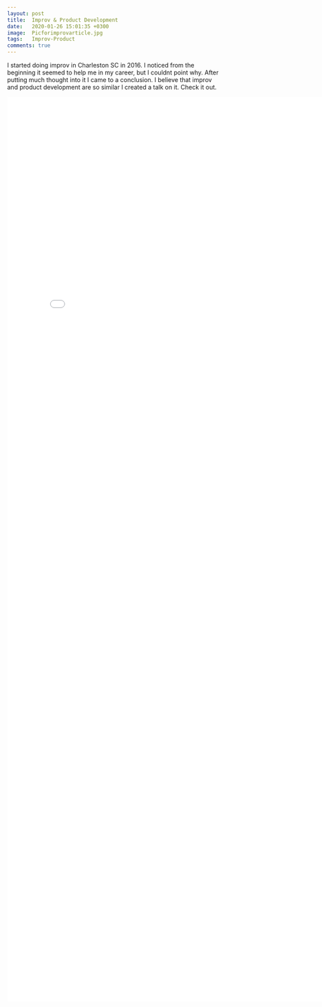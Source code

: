 ```yaml
---
layout: post
title:  Improv & Product Development
date:   2020-01-26 15:01:35 +0300
image:  Picforimprovarticle.jpg
tags:   Improv-Product
comments: true
---
```

I started doing improv in Charleston SC in 2016. I noticed from the beginning it seemed to help me in my career, but I couldnt point why. After putting much thought into it I came to a conclusion. I believe that improv and product development are so similar I created a talk on it. Check it out. 

<embed src="/images/Improv_and_product_clean2.pdf"
  width="800px" height="2100px">
